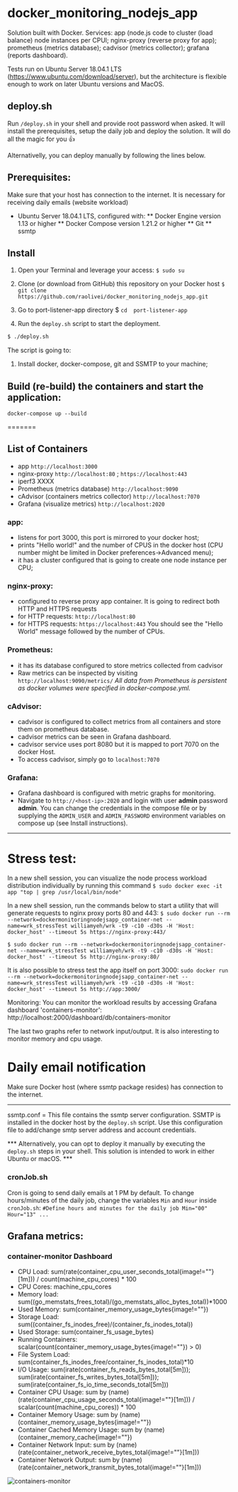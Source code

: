 docker_monitoring_nodejs_app
====================

Solution built with Docker. Services:
app (node.js code to cluster (load balance) node instances per CPUl;
nginx-proxy (reverse proxy for app);
prometheus (metrics database);
cadvisor (metrics collector);
grafana (reports dashboard).

Tests run on Ubuntu Server 18.04.1 LTS (https://www.ubuntu.com/download/server), but the architecture is flexible enough to work on later Ubuntu versions and MacOS.


## deploy.sh
Run `/deploy.sh` in your shell and provide root password when asked. It will install the prerequisites, setup the daily job and deploy the solution. It will do all the magic for you :+1:


Alternativelly, you can deploy manually by following the lines below.

## Prerequisites:
Make sure that your host has connection to the internet. It is necessary for receiving daily emails (website workload)
* Ubuntu Server 18.04.1 LTS, configured with:
** Docker Engine version 1.13 or higher
** Docker Compose version 1.21.2 or higher
** Git
** ssmtp


## Install

1. Open your Terminal and leverage your access:
`$ sudo su`

2. Clone (or download from GitHub) this repository on your Docker host
`$ git clone https://github.com/raolivei/docker_monitoring_nodejs_app.git`

3. Go to port-listener-app directory
$ `cd  port-listener-app`

4. Run the `deploy.sh` script to start the deployment.
```bash
$ ./deploy.sh
```
The script is going to:
1. Install docker, docker-compose, git and SSMTP to your machine;

## Build (re-build) the containers and start the application:
`docker-compose up --build`


=======

## List of Containers
* app ``http://localhost:3000``
* nginx-proxy ``http://localhost:80`` ; ``https://localhost:443``
* iperf3 XXXX
* Prometheus (metrics database) ``http://localhost:9090``
* cAdvisor (containers metrics collector) ``http://localhost:7070``
* Grafana (visualize metrics) ``http://localhost:2020``


### app:
- listens for port 3000, this port is mirrored to your docker host;
- prints "Hello world!" and the number of CPUS in the docker host (CPU number might be limited in Docker preferences->Advanced menu);
- it has a cluster configured that is going to create one node instance per CPU;

### nginx-proxy:
- configured to reverse proxy app container. It is going to redirect both HTTP and HTTPS requests 
- for HTTP requests: `http://localhost:80`
- for HTTPS requests: `https://localhost:443`
You should see the "Hello World" message followed by the number of CPUs.

### Prometheus:
- it has its database configured to store metrics collected from cadvisor
- Raw metrics can be inspected by visiting ``http://localhost:9090/metrics/``
*All data from Prometheus is persistent as docker volumes were specified in docker-compose.yml.*


### cAdvisor:
- cadvisor is configured to collect metrics from all containers and store them on prometheus database.
- cadvisor metrics can be seen in Grafana dashboard.
- cadvisor service uses port 8080 but it is mapped to port 7070 on the docker Host.
- To access cadvisor, simply go to `localhost:7070`


### Grafana:
- Grafana dashboard is configured with metric graphs for monitoring.
- Navigate to `http://<host-ip>:2020` and login with user **admin** password **admin**. You can change the credentials in the compose file or by supplying the `ADMIN_USER` and `ADMIN_PASSWORD` environment variables on compose up (see Install instructions).

-----

# Stress test:
In a new shell session, you can visualize the node process workload distribution individually by running this command
`$ sudo docker exec -it app "top | grep /usr/local/bin/node"`

In a new shell session, run the commands below to start a utility that will generate requests to nginx proxy ports 80 and 443:
`$ sudo docker run --rm --network=dockermonitoringnodejsapp_container-net --name=wrk_stressTest williamyeh/wrk -t9 -c10 -d30s -H 'Host: docker_host' --timeout 5s https://nginx-proxy:443/ `

`$ sudo docker run --rm --network=dockermonitoringnodejsapp_container-net --name=wrk_stressTest williamyeh/wrk -t9 -c10 -d30s -H 'Host: docker_host' --timeout 5s http://nginx-proxy:80/ `

It is also possible to stress test the app itself on port 3000:
`sudo docker run --rm --network=dockermonitoringnodejsapp_container-net --name=wrk_stressTest williamyeh/wrk -t9 -c10 -d30s -H 'Host: docker_host' --timeout 5s http://app:3000/`

Monitoring:
You can monitor the workload results by accessing Grafana dashboard 'containers-monitor':
http://localhost:2000/dashboard/db/containers-monitor

The last two graphs refer to network input/output. It is also interesting to monitor memory and cpu usage.


# Daily email notification

Make sure Docker host (where ssmtp package resides) has connection to the internet.

***
ssmtp.conf = This file contains the ssmtp server configuration. SSMTP is installed in the docker host by the `deploy.sh` script.
Use this configuration file to add/change smtp server address and account credentials.

*** Alternatively, you can opt to deploy it manually by executing the `deploy.sh` steps in your shell. This solution is intended to work in either Ubuntu or macOS. ***


### cronJob.sh
Cron is going to send daily emails at 1 PM by default.
To change hours/minutes of the daily job, change the variables `Min` and `Hour` inside ``cronJob.sh``:
`#Define hours and minutes for the daily job
Min="00"
Hour="13"
...`


## Grafana metrics:
### container-monitor Dashboard

- CPU Load: sum(rate(container_cpu_user_seconds_total{image!=""}[1m])) / count(machine_cpu_cores) * 100
- CPU Cores: machine_cpu_cores
- Memory load: sum((go_memstats_frees_total)/(go_memstats_alloc_bytes_total))*1000
- Used Memory: sum(container_memory_usage_bytes{image!=""})
- Storage Load: sum((container_fs_inodes_free)/(container_fs_inodes_total))
- Used Storage: sum(container_fs_usage_bytes)
- Running Containers: scalar(count(container_memory_usage_bytes{image!=""}) > 0)
- File System Load: sum(container_fs_inodes_free/container_fs_inodes_total)*10
- I/O Usage: sum(irate(container_fs_reads_bytes_total[5m])); sum(irate(container_fs_writes_bytes_total[5m])); sum(irate(container_fs_io_time_seconds_total[5m]))
- Container CPU Usage: sum by (name) (rate(container_cpu_usage_seconds_total{image!=""}[1m])) / scalar(count(machine_cpu_cores)) * 100
- Container Memory Usage: sum by (name)(container_memory_usage_bytes{image!=""})
- Container Cached Memory Usage: sum by (name) (container_memory_cache{image!=""})
- Container Network Input: sum by (name) (rate(container_network_receive_bytes_total{image!=""}[1m]))
- Container Network Output: sum by (name) (rate(container_network_transmit_bytes_total{image!=""}[1m]))

![containers-monitor](https://github.com/raolivei/perfdata-monitor-app/blob/master/grafana-screens/containers-monitor.png)
